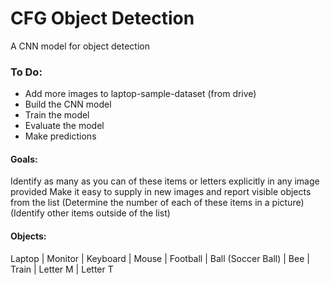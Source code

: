 # CFG Object Detection
A CNN model for object detection

### To Do:
- Add more images to laptop-sample-dataset (from drive)  
- Build the CNN model
- Train the model
- Evaluate the model
- Make predictions

#### Goals:
Identify as many as you can of these items or letters explicitly in any image provided
Make it easy to supply in new images and report visible objects from the list
(Determine the number of each of these items in a picture)
(Identify other items outside of the list)

#### Objects:
Laptop | Monitor | Keyboard | Mouse | Football | Ball (Soccer Ball) | Bee | Train | Letter M | Letter T  

